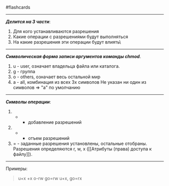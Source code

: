 #flashcards 
***
***Делится на 3 части***:
1. Для кого устанавливаются разрешения
2. Какие операции с разрешениями будут выполняться
3. На какие разрешения эти операции будут влиять\
***
***Символическая форма записи аргументов команды chmod***.
1. u - user, означает владельца файла или каталога.
2. g - группа
3. o - others, означает весь остальной мир
4. a - all, комбинация из всех 3х символов
Не указан ни один из символов => "a" по умолчанию
***
***Символы операции***:
1. + - добавление разрешений
2. - - отъем разрешений
3. = - заданные разрешения установлены, остальные отобраны.
Разрешения определяются r, w, x ([[Атрибуты (права) доступа к файлу]]).
***
Примеры:
>u+x
>+x
>o-rw
>go=rw
>u+x, go=rx